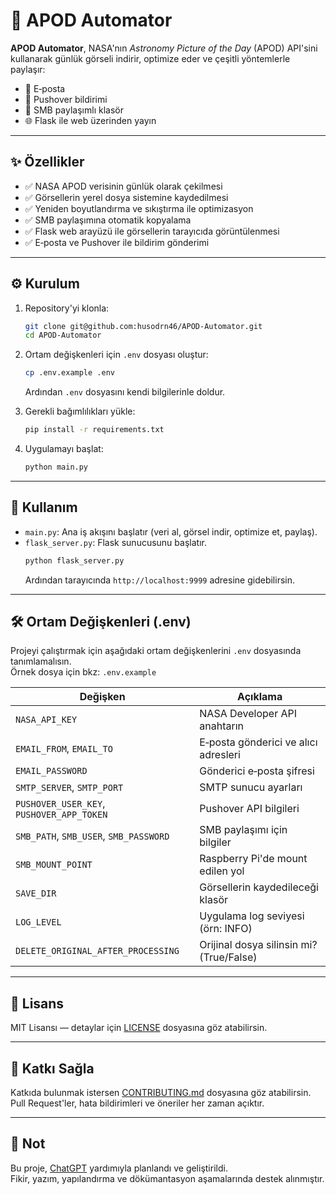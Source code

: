 # 🚀 APOD Automator

**APOD Automator**, NASA'nın _Astronomy Picture of the Day_ (APOD) API'sini kullanarak günlük görseli indirir, optimize eder ve çeşitli yöntemlerle paylaşır:

- 💌 E‑posta
- 📱 Pushover bildirimi
- 📁 SMB paylaşımlı klasör
- 🌐 Flask ile web üzerinden yayın

---

## ✨ Özellikler

- ✅ NASA APOD verisinin günlük olarak çekilmesi  
- ✅ Görsellerin yerel dosya sistemine kaydedilmesi  
- ✅ Yeniden boyutlandırma ve sıkıştırma ile optimizasyon  
- ✅ SMB paylaşımına otomatik kopyalama  
- ✅ Flask web arayüzü ile görsellerin tarayıcıda görüntülenmesi  
- ✅ E‑posta ve Pushover ile bildirim gönderimi

---

## ⚙️ Kurulum

1. Repository'yi klonla:
   ```bash
   git clone git@github.com:husodrn46/APOD-Automator.git
   cd APOD-Automator
   ```

2. Ortam değişkenleri için `.env` dosyası oluştur:
   ```bash
   cp .env.example .env
   ```
   Ardından `.env` dosyasını kendi bilgilerinle doldur.

3. Gerekli bağımlılıkları yükle:
   ```bash
   pip install -r requirements.txt
   ```

4. Uygulamayı başlat:
   ```bash
   python main.py
   ```

---

## 🧪 Kullanım

- `main.py`: Ana iş akışını başlatır (veri al, görsel indir, optimize et, paylaş).
- `flask_server.py`: Flask sunucusunu başlatır.
   ```bash
   python flask_server.py
   ```
   Ardından tarayıcında `http://localhost:9999` adresine gidebilirsin.

---

## 🛠 Ortam Değişkenleri (.env)

Projeyi çalıştırmak için aşağıdaki ortam değişkenlerini `.env` dosyasında tanımlamalısın.  
Örnek dosya için bkz: `.env.example`

| Değişken | Açıklama |
|----------|----------|
| `NASA_API_KEY` | NASA Developer API anahtarın |
| `EMAIL_FROM`, `EMAIL_TO` | E‑posta gönderici ve alıcı adresleri |
| `EMAIL_PASSWORD` | Gönderici e‑posta şifresi |
| `SMTP_SERVER`, `SMTP_PORT` | SMTP sunucu ayarları |
| `PUSHOVER_USER_KEY`, `PUSHOVER_APP_TOKEN` | Pushover API bilgileri |
| `SMB_PATH`, `SMB_USER`, `SMB_PASSWORD` | SMB paylaşımı için bilgiler |
| `SMB_MOUNT_POINT` | Raspberry Pi'de mount edilen yol |
| `SAVE_DIR` | Görsellerin kaydedileceği klasör |
| `LOG_LEVEL` | Uygulama log seviyesi (örn: INFO) |
| `DELETE_ORIGINAL_AFTER_PROCESSING` | Orijinal dosya silinsin mi? (True/False)

---

## 🧾 Lisans

MIT Lisansı — detaylar için [LICENSE](LICENSE) dosyasına göz atabilirsin.

---

## 🙌 Katkı Sağla

Katkıda bulunmak istersen [CONTRIBUTING.md](CONTRIBUTING.md) dosyasına göz atabilirsin.  
Pull Request'ler, hata bildirimleri ve öneriler her zaman açıktır.

---

## 🤖 Not

Bu proje, [ChatGPT](https://openai.com/chatgpt) yardımıyla planlandı ve geliştirildi.  
Fikir, yazım, yapılandırma ve dökümantasyon aşamalarında destek alınmıştır.

